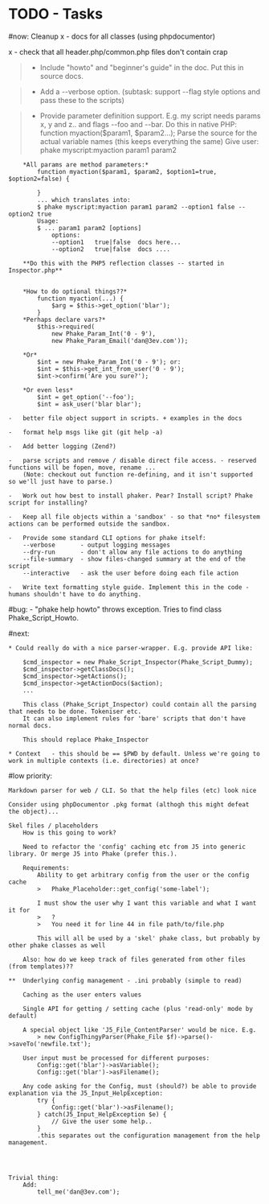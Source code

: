 # TODO - Tasks #

#now:
	Cleanup
x	-	docs for all classes (using phpdocumentor)
	
x	-	check that all header.php/common.php files don't contain crap
	
>	- 	Include "howto" and "beginner's guide" in the doc. Put this in source docs.
	
>	- 	Add a --verbose option. (subtask: support --flag style options and pass these to the scripts)
	
>	- 	Provide parameter definition support. E.g. my script needs params x, y and z.. and flags --foo and --bar.
		Do this in native PHP:
		 	function myaction($param1, $param2...);
		Parse the source for the actual variable names (this keeps everything the same)
		Give user:
			phake myscript:myaction param1 param2 
		
		*All params are method parameters:*
			function myaction($param1, $param2, $option1=true, $option2=false) {
				
			}
			... which translates into:
			$ phake myscript:myaction param1 param2 --option1 false --option2 true
			Usage:
			$ ... param1 param2 [options]
				options:
				--option1	true|false	docs here...
				--option2	true|false	docs ....
		
		**Do this with the PHP5 reflection classes -- started in Inspector.php**
		
		
		*How to do optional things??*
		 	function myaction(...) {
				$arg = $this->get_option('blar');
			}
		*Perhaps declare vars?*
			$this->required(
				new Phake_Param_Int('0 - 9'),
				new Phake_Param_Email('dan@3ev.com'));
		
		*Or*
			$int = new Phake_Param_Int('0 - 9'); or:
			$int = $this->get_int_from_user('0 - 9');
			$int->confirm('Are you sure?');
		
		*Or even less*
			$int = get_option('--foo');
			$int = ask_user('blar blar');
		
	- 	better file object support in scripts. + examples in the docs
	
	-	format help msgs like git (git help -a)
	
	-	Add better logging (Zend?)
	
	- 	parse scripts and remove / disable direct file access. - reserved functions will be fopen, move, rename ...
		(Note: checkout out function re-defining, and it isn't supported so we'll just have to parse.)
		
	- 	Work out how best to install phaker. Pear? Install script? Phake script for installing?
	
	- 	Keep all file objects within a 'sandbox' - so that *no* filesystem actions can be performed outside the sandbox.
	
	-	Provide some standard CLI options for phake itself:
		--verbose		- output logging messages
		--dry-run		- don't allow any file actions to do anything
		--file-summary	- show files-changed summary at the end of the script
		--interactive	- ask the user before doing each file action
		
	-	Write text formatting style guide. Implement this in the code - humans shouldn't have to do anything.


#bug:
	- "phake help howto" throws exception. Tries to find class Phake_Script_Howto.

#next:

	* Could really do with a nice parser-wrapper. E.g. provide API like:
	
		$cmd_inspector = new Phake_Script_Inspector(Phake_Script_Dummy);
		$cmd_inspector->getClassDocs();
		$cmd_inspector->getActions();
		$cmd_inspector->getActionDocs($action);
		...
		
		This class (Phake_Script_Inspector) could contain all the parsing that needs to be done. Tokeniser etc.
		It can also implement rules for 'bare' scripts that don't have normal docs.
		
		This should replace Phake_Inspector
	
	* Context	- this should be == $PWD by default. Unless we're going to work in multiple contexts (i.e. directories) at once?
	
	
#low priority:
	
	Markdown parser for web / CLI. So that the help files (etc) look nice
	
	Consider using phpDocumentor .pkg format (althogh this might defeat the object)...
	
	Skel files / placeholders
		How is this going to work?
		
		Need to refactor the 'config' caching etc from J5 into generic library. Or merge J5 into Phake (prefer this.).
		
		Requirements:
			Ability to get arbitrary config from the user or the config cache
			>	Phake_Placeholder::get_config('some-label');
			
			I must show the user why I want this variable and what I want it for
			> 	? 
			> 	You need it for line 44 in file path/to/file.php
			
			This will all be used by a 'skel' phake class, but probably by other phake classes as well
			
		Also: how do we keep track of files generated from other files (from templates)??
		
	**	Underlying config management - .ini probably (simple to read)
		
		Caching as the user enters values
		
		Single API for getting / setting cache (plus 'read-only' mode by default)
		
		A special object like 'J5_File_ContentParser' would be nice. E.g.
			> new ConfigThingyParser(Phake_File $f)->parse()->saveTo('newfile.txt');
		
		User input must be processed for different purposes:
			Config::get('blar')->asVariable();
			Config::get('blar')->asFilename();
		
		Any code asking for the Config, must (should?) be able to provide explanation via the J5_Input_HelpException:
			try {
				Config::get('blar')->asFilename();
			} catch(J5_Input_HelpException $e) {
				// Give the user some help..
			}
			.this separates out the configuration management from the help management.
	

	
	
	Trivial thing:
		Add:
			tell_me('dan@3ev.com');
			
		
